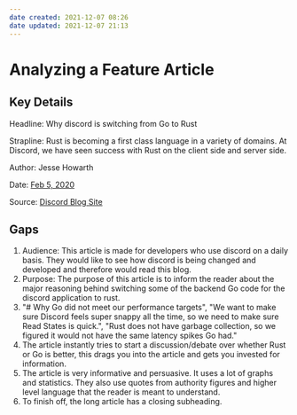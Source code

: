 ```yaml
---
date created: 2021-12-07 08:26
date updated: 2021-12-07 21:13
---
```


# Analyzing a Feature Article

## Key Details

Headline: Why discord is switching from Go to Rust

Strapline: Rust is becoming a first class language in a variety of domains. At Discord, we have seen success with Rust on the client side and server side.

Author: Jesse Howarth

Date: [Feb 5, 2020](https://blog.discord.com/why-discord-is-switching-from-go-to-rust-a190bbca2b1f?source=post_page-----a190bbca2b1f-----------------------------------)

Source: [Discord Blog Site](https://blog.discord.com/why-discord-is-switching-from-go-to-rust-a190bbca2b1f)

## Gaps

1. Audience: This article is made for developers who use discord on a daily basis. They would like to see how discord is being changed and developed and therefore would read this blog.
2. Purpose: The purpose of this article is to inform the reader about the major reasoning behind switching some of the backend Go code for the discord application to rust.
3. "# Why Go did not meet our performance targets", "We want to make sure Discord feels super snappy all the time, so we need to make sure Read States is quick.", "Rust does not have garbage collection, so we figured it would not have the same latency spikes Go had."
4. The article instantly tries to start a discussion/debate over whether Rust or Go is better, this drags you into the article and gets you invested for information.
5. The article is very informative and persuasive. It uses a lot of graphs and statistics. They also use quotes from authority figures and higher level language that the reader is meant to understand.
6. To finish off, the long article has a closing subheading.
